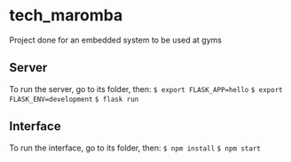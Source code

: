 # tech_maromba

Project done for an embedded system to be used at gyms

## Server

To run the server, go to its folder, then:
`$ export FLASK_APP=hello`
`$ export FLASK_ENV=development`
`$ flask run`

## Interface

To run the interface, go to its folder, then:
`$ npm install`
`$ npm start`
